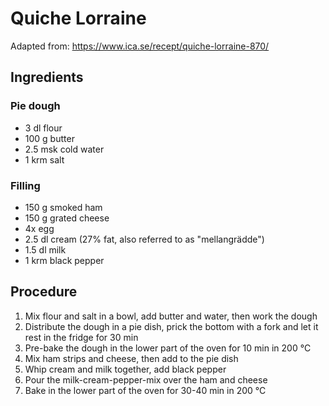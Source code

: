 # Quiche Lorraine
Adapted from: https://www.ica.se/recept/quiche-lorraine-870/
## Ingredients
### Pie dough
- 3 dl flour
- 100 g butter
- 2.5 msk cold water
- 1 krm salt
### Filling
- 150 g smoked ham
- 150 g grated cheese
- 4x egg
- 2.5 dl cream (27% fat, also referred to as "mellangrädde")
- 1.5 dl milk
- 1 krm black pepper
## Procedure
1. Mix flour and salt in a bowl, add butter and water, then work the dough
2. Distribute the dough in a pie dish, prick the bottom with a fork and let it rest in the fridge for 30 min
3. Pre-bake the dough in the lower part of the oven for 10 min in 200 °C
4. Mix ham strips and cheese, then add to the pie dish
5. Whip cream and milk together, add black pepper
6. Pour the milk-cream-pepper-mix over the ham and cheese
7. Bake in the lower part of the oven for 30-40 min in 200 °C
